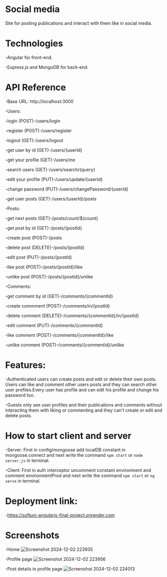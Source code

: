 # Social media
Site for posting publications and interact with them like in social media.
# Technologies
-Angular for front-end.

-Express.js and MongoDB for back-end.
# API Reference
-Base URL: http://localhost:3000

-Users:

-login (POST)-/users/login

-register (POST)-/users/register

-logout (GET)-/users/logout

-get user by id (GET)-/users/{userId}

-get your profile (GET)-/users/me

-search users (GET)-/users/search/{query}

-edit your profile (PUT)-/users/update/{userId}

-change password (PUT)-/users/changePassword/{userId}

-get user posts (GET)-/users/{userId}/posts

-Posts:

-get next posts (GET)-/posts/count/${count}

-get post by id (GET)-/posts/{postId}

-create post (POST)-/posts

-delete post (DELETE)-/posts/{postId}

-edit post (PUT)-/posts/{postId}

-like post (POST)-/posts/{postId}/like

-unlike post (POST)-/posts/{postId}/unlike

-Comments:

-get comment by id (GET)-/comments/{commentId}

-create commment (POST)-/comments/in/{postId}

-delete comment (DELETE)-/comments/{commentId}/in/{postId}

-edit comment (PUT)-/comments/{commentId}

-like comment (POST)-/comments/{commentId}/like

-unlike comment (POST)-/comments/{commentId}/unlike

# Features:
-Authenticated users can create posts and edit or delete their own posts. Users can like and comment other users posts and they can search other user profiles.Every user has profile and can edit his profile and change his password too.

-Guests only see user profiles and their publications and comments without interacting them with liking or commenting and they can't create or edit and delete posts.

# How to start client and server
-Server: First in config/mongoose add localDB constant in mongoose.connect and next write the command `npm start` or `node server.js` in terminal.

-Client: First in auth interceptor uncomment constant environment and comment environmentProd and next write the command `npm start` or `ng serve` in terminal.

# Deployment link:
-https://softuni-angularjs-final-project.onrender.com

# Screenshots
-Home
![Screenshot 2024-12-02 223935](https://github.com/user-attachments/assets/210bb52e-4318-4e38-8db3-1709201c47ea)

-Profile page
![Screenshot 2024-12-02 223956](https://github.com/user-attachments/assets/c3d52d37-c5e9-4238-8f16-64b52cd96b2a)

-Post details in profile page
![Screenshot 2024-12-02 224013](https://github.com/user-attachments/assets/46eb5c46-23de-4c67-94c7-12cfacc3b51f)


